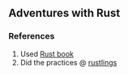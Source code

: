 ## Adventures with Rust

### References

1. Used [Rust book](https://doc.rust-lang.org/book/)
2. Did the practices @ [rustlings](https://github.com/rust-lang/rustlings/)
